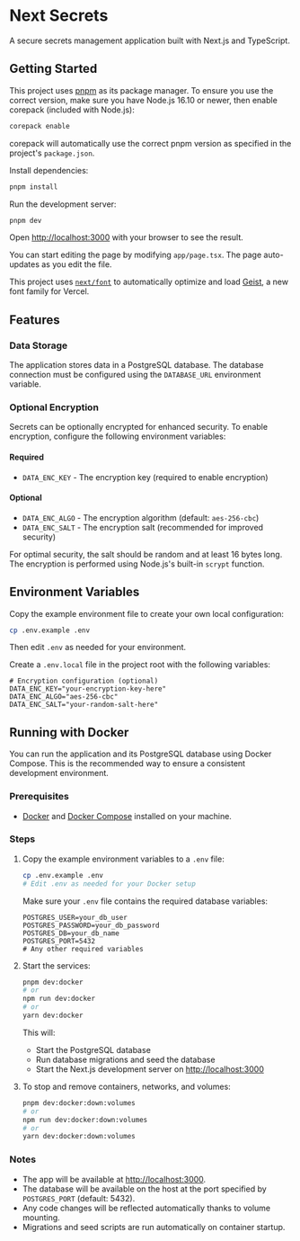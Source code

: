 # Next Secrets

A secure secrets management application built with Next.js and TypeScript.

## Getting Started

This project uses [pnpm](https://pnpm.io/) as its package manager. To ensure you use the correct version, make sure you have Node.js 16.10 or newer, then enable corepack (included with Node.js):

```bash
corepack enable
```

corepack will automatically use the correct pnpm version as specified in the project's `package.json`.

Install dependencies:

```bash
pnpm install
```

Run the development server:

```bash
pnpm dev
```

Open [http://localhost:3000](http://localhost:3000) with your browser to see the result.

You can start editing the page by modifying `app/page.tsx`. The page auto-updates as you edit the file.

This project uses [`next/font`](https://nextjs.org/docs/app/building-your-application/optimizing/fonts) to automatically optimize and load [Geist](https://vercel.com/font), a new font family for Vercel.

## Features

### Data Storage

The application stores data in a PostgreSQL database. The database connection must be configured using the `DATABASE_URL` environment variable.

### Optional Encryption

Secrets can be optionally encrypted for enhanced security. To enable encryption, configure the following environment variables:

#### Required

- `DATA_ENC_KEY` - The encryption key (required to enable encryption)

#### Optional

- `DATA_ENC_ALGO` - The encryption algorithm (default: `aes-256-cbc`)
- `DATA_ENC_SALT` - The encryption salt (recommended for improved security)

For optimal security, the salt should be random and at least 16 bytes long. The encryption is performed using Node.js's built-in `scrypt` function.

## Environment Variables

Copy the example environment file to create your own local configuration:

```sh
cp .env.example .env
```

Then edit `.env` as needed for your environment.

Create a `.env.local` file in the project root with the following variables:

```env
# Encryption configuration (optional)
DATA_ENC_KEY="your-encryption-key-here"
DATA_ENC_ALGO="aes-256-cbc"
DATA_ENC_SALT="your-random-salt-here"
```

## Running with Docker

You can run the application and its PostgreSQL database using Docker Compose. This is the recommended way to ensure a consistent development environment.

### Prerequisites

- [Docker](https://www.docker.com/get-started) and [Docker Compose](https://docs.docker.com/compose/) installed on your machine.

### Steps

1. Copy the example environment variables to a `.env` file:

   ```sh
   cp .env.example .env
   # Edit .env as needed for your Docker setup
   ```

   Make sure your `.env` file contains the required database variables:

   ```env
   POSTGRES_USER=your_db_user
   POSTGRES_PASSWORD=your_db_password
   POSTGRES_DB=your_db_name
   POSTGRES_PORT=5432
   # Any other required variables
   ```

2. Start the services:

   ```sh
   pnpm dev:docker
   # or
   npm run dev:docker
   # or
   yarn dev:docker
   ```

   This will:

   - Start the PostgreSQL database
   - Run database migrations and seed the database
   - Start the Next.js development server on [http://localhost:3000](http://localhost:3000)

3. To stop and remove containers, networks, and volumes:

   ```sh
   pnpm dev:docker:down:volumes
   # or
   npm run dev:docker:down:volumes
   # or
   yarn dev:docker:down:volumes
   ```

### Notes

- The app will be available at [http://localhost:3000](http://localhost:3000).
- The database will be available on the host at the port specified by `POSTGRES_PORT` (default: 5432).
- Any code changes will be reflected automatically thanks to volume mounting.
- Migrations and seed scripts are run automatically on container startup.
